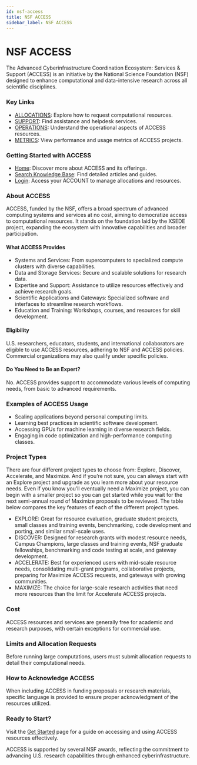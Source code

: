 ```yaml
---
id: nsf-access
title: NSF ACCESS
sidebar_label: NSF ACCESS
---
```


# NSF ACCESS

The Advanced Cyberinfrastructure Coordination Ecosystem: Services & Support (ACCESS) is an initiative by the National Science Foundation (NSF) designed to enhance computational and data-intensive research across all scientific disciplines.

### Key Links
- [ALLOCATIONS](https://allocations.access-ci.org/): Explore how to request computational resources.
- [SUPPORT](https://support.access-ci.org/): Find assistance and helpdesk services.
- [OPERATIONS](https://operations.access-ci.org/): Understand the operational aspects of ACCESS resources.
- [METRICS](https://metrics.access-ci.org/): View performance and usage metrics of ACCESS projects.

### Getting Started with ACCESS
- [Home](https://access-ci.org/): Discover more about ACCESS and its offerings.
- [Search Knowledge Base](https://support.access-ci.org/knowledge-base): Find detailed articles and guides.
- [Login](https://access-ci.org/): Access your ACCOUNT to manage allocations and resources.

### About ACCESS
ACCESS, funded by the NSF, offers a broad spectrum of advanced computing systems and services at no cost, aiming to democratize access to computational resources. It stands on the foundation laid by the XSEDE project, expanding the ecosystem with innovative capabilities and broader participation.

#### What ACCESS Provides
- Systems and Services: From supercomputers to specialized compute clusters with diverse capabilities.
- Data and Storage Services: Secure and scalable solutions for research data.
- Expertise and Support: Assistance to utilize resources effectively and achieve research goals.
- Scientific Applications and Gateways: Specialized software and interfaces to streamline research workflows.
- Education and Training: Workshops, courses, and resources for skill development.

#### Eligibility
U.S. researchers, educators, students, and international collaborators are eligible to use ACCESS resources, adhering to NSF and ACCESS policies. Commercial organizations may also qualify under specific policies.

#### Do You Need to Be an Expert?
No. ACCESS provides support to accommodate various levels of computing needs, from basic to advanced requirements.

### Examples of ACCESS Usage
- Scaling applications beyond personal computing limits.
- Learning best practices in scientific software development.
- Accessing GPUs for machine learning in diverse research fields.
- Engaging in code optimization and high-performance computing classes.

### Project Types
There are four different project types to choose from: Explore, Discover, Accelerate, and Maximize. And if you’re not sure, you can always start with an Explore project and upgrade as you learn more about your resource needs. Even if you know you’ll eventually need a Maximize project, you can begin with a smaller project so you can get started while you wait for the next semi-annual round of Maximize proposals to be reviewed. The table below compares the key features of each of the different project types.

- EXPLORE: Great for resource evaluation, graduate student projects, small classes and training events, benchmarking, code development and porting, and similar small-scale uses.
- DISCOVER: Designed for research grants with modest resource needs, Campus Champions, large classes and training events, NSF graduate fellowships, benchmarking and code testing at scale, and gateway development.
- ACCELERATE: Best for experienced users with mid-scale resource needs, consolidating multi-grant programs, collaborative projects, preparing for Maximize ACCESS requests, and gateways with growing communities.
- MAXIMIZE: The choice for large-scale research activities that need more resources than the limit for Accelerate ACCESS projects.

### Cost
ACCESS resources and services are generally free for academic and research purposes, with certain exceptions for commercial use.

### Limits and Allocation Requests
Before running large computations, users must submit allocation requests to detail their computational needs.

### How to Acknowledge ACCESS
When including ACCESS in funding proposals or research materials, specific language is provided to ensure proper acknowledgment of the resources utilized.

### Ready to Start?
Visit the [Get Started](https://access-ci.org/about/get-started/) page for a guide on accessing and using ACCESS resources effectively.

ACCESS is supported by several NSF awards, reflecting the commitment to advancing U.S. research capabilities through enhanced cyberinfrastructure.
